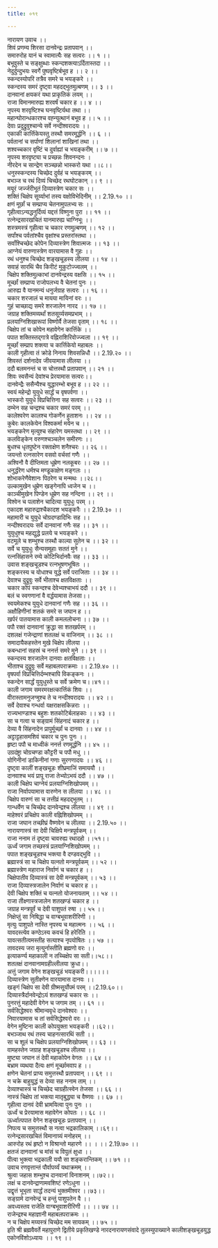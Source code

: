 ```yaml
---
title: ०१९

---
```

नारायण उवाच ।।  
शिवं प्रणम्य शिरसा दानवेन्द्रः प्रतापवान् ।।  
समारुरोह यानं च स्वामात्यैः सह सत्वरः ।। १ ।।  
बभूवुस्ते च सङ्क्षुब्धाः स्कन्दशक्त्याऽर्दितास्तदा ।।  
नेदुर्दुन्दुभयः स्वर्गे पुष्पवृष्टिर्बभूव ह ।। २ ।।  
स्कन्दस्योपरि तत्रैव समरे च भयङ्करे ।।  
स्कन्दस्य समरं दृष्ट्वा महदद्भुतमुल्बणम् ।। ३ ।।  
दानवानां क्षयकरं यथा प्राकृतिकं लयम् ।।  
राजा विमानमारुह्य शरवर्षं चकार ह ।। ४ ।।  
नृपस्य शरवृष्टिश्च घनवृष्टिर्यथा तथा ।।  
महान्घोरान्धकारश्च वह्न्युत्थानं बभूव ह ।। ५ ।।  
देवाः प्रदुद्रुवुश्चान्ये सर्वे नन्दीश्वरादयः ।।  
एकाकी कार्त्तिकेयस्तु तस्थौ समरमूर्द्धनि ।। ६ ।।  
पर्वतानां च सर्पाणां शिलानां शाखिनां तथा ।।  
शश्वच्चकार वृष्टिं च दुर्वाह्यां च भयङ्करीम् ।। ७ ।।  
नृपस्य शरवृष्ट्या च प्रच्छन्नः शिवनन्दनः ।  
नीरदेन च सान्द्रेण सञ्च्छन्नो भास्करो यथा ।।८।।  
धनुस्स्कन्दस्य चिच्छेद दुर्वहं च भयङ्करम् ।।  
बभञ्ज च रथं दिव्यं चिच्छेद रथघोटकान् ।। ९ ।।  
मयूरं जर्ज्जरीभूतं दिव्यास्त्रेण चकार सः ।।  
शक्तिं चिक्षेप सूर्य्याभां तस्य वक्षोविभेदिनीम् ।। 2.19.१० ।।  
क्षणं मूर्छां च सम्प्राप्य चेतनामुपलभ्य सः ।।  
गृहीत्वाऽन्यद्धनुर्दिव्यं यद्दत्तं विष्णुना पुरा ।। ११ ।।  
रत्नेन्द्रसारखचितं यानमारुह्य चाग्निभूः ।।  
शस्त्रमस्त्रं गृहीत्वा च चकार रणमुल्बणम् ।। १२ ।।  
सर्पांश्च पर्वतांश्चैव वृक्षांश्च प्रस्तरांस्तथा ।।  
सर्वांश्चिच्छेद कोपेन दिव्यास्त्रेण शिवात्मजः ।। १३ ।।  
आग्नेयं वारुणास्त्रेण वारयामास वै गुहः ।।  
रथं धनुश्च चिच्छेद शङ्खचूडस्य लीलया ।। १४ ।।  
सवाहं सारथिं चैव किरीटं मुकुटोज्ज्वलम् ।।  
चिक्षेप शक्तिमुल्काभां दानवेन्द्रस्य वक्षसि ।। १५ ।।  
मूर्च्छां सम्प्राप्य राजोपलभ्य वै चेतनां पुनः ।।  
आरुह्य वै यानमन्यं धनुर्जग्राह सत्वरः ।। १६ ।।  
चकार शरजालं च मायया मायिनां वरः ।।  
गुहं चाच्छाद्य समरे शरजालेन नारद ।। १७ ।।  
जग्राह शक्तिमव्यर्थां शतसूर्य्यसमप्रभाम् ।।  
प्रलयाग्निशिखारूपां विष्णोर्वै तेजसा वृताम् ।। १८ ।।  
चिक्षेप तां च कोपेन महावेगेन कार्त्तिके ।।  
पपात शक्तिस्तद्गात्रे वह्निराशिरिवोज्ज्वला ।। १९ ।।  
मूर्च्छां सम्प्राप शक्त्या च कार्त्तिकेयो महाबलः ।।  
काली गृहीत्वा तं क्रोडे निनाय शिवसन्निधौ ।। 2.19.२० ।।  
शिवस्तं दर्शनादेव जीवयामास लीलया ।।  
ददौ बलमनन्तं च स चोत्तस्थौ प्रतापवान् ।। २१ ।।  
शिवः स्वसैन्यं देवांश्च प्रेरयामास सत्वरः।।  
दानवेन्द्रैः ससैन्यैश्च युद्धारम्भो बभूव ह ।। २२ ।।  
स्वयं महेन्द्रो युयुधे सार्द्धं च वृषपर्वणा ।।  
भास्करो युयुधे विप्रचित्तिना सह सत्वरः ।। २३ ।।  
दम्भेन सह चन्द्रश्च चकार समरं परम् ।।  
कालेश्वरेण कालश्च गोकर्णेन हुताशनः ।। २४ ।।  
कुबेरः कालकेयेन विश्वकर्मा मयेन च ।।  
भयङ्करेण मृत्युश्च संहारेण यमस्तथा ।। २९ ।।  
कलविङ्केन वरुणश्चञ्चलेन समीरणः ।।  
बुधश्च धृतपुष्टेन रक्ताक्षेण शनैश्चरः ।। २६ ।।  
जयन्तो रत्नसारेण वसवो वर्चसां गणैः ।।  
अश्विनौ वै दीप्तिमता धूम्रेण नलकूबरः ।। २७ ।।  
धनुर्द्धरेण धर्मश्च मण्डूकाक्षेण मङ्गलः ।।  
शोभाकरेणैवेशानः पिठरेण च मन्मथः ।।२८।।  
उल्कामुखेन धूम्रेण खङ्गेनापि ध्वजेन च ।।  
काञ्चीमुखेन पिण्डेन धूम्रेण सह नन्दिना ।। २९ ।।  
विश्वेन च पलाशेन चादित्या युयुधुः परम् ।।  
एकादश महारुद्राश्चैकादश भयङ्करैः ।। 2.19.३० ।।  
महामारी च युयुधे चोग्रदण्डादिभिः सह ।।  
नन्दीश्वरादयः सर्वे दानवानां गणैः सह ।। ३१ ।।  
युयुधुश्च महद्युद्धे प्रलये च भयङ्करे ।।  
वटमूले च शम्भुश्च तस्थौ काल्या सुतेन च ।। ३२ ।।  
सर्वे च युयुधुः सैन्यसमूहाः सततं मुने ।।  
रत्नसिंहासने रम्ये कोटिभिर्दानवैः सह ।। ३३ ।।  
उवास शङ्खचूडश्च रत्नभूषणभूषितः ।।  
शङ्करस्य च योधाश्च युद्धे सर्वे पराजिताः ।। ३४ ।।  
देवाश्च दुद्रुवुः सर्वे भीताश्च क्षतविक्षताः ।।  
चकार कोपं स्कन्दश्च देवेभ्यश्चाभयं ददौ ।। ३९ ।।  
बलं च स्वगणानां वै वर्द्धयामास तेजसा।।  
स्वयमेकश्च युयुधे दानवानां गणैः सह ।। ३६ ।।  
अक्षौहिणीनां शतकं समरे स जघान ह ।।  
खर्परं पातयामास काली कमललोचना ।। ३७ ।।  
पपौ रक्तं दानवानां क्रुद्धा सा शतखर्परम् ।।  
दशलक्षं गजेन्द्राणां शतलक्षं च वाजिनाम् ।। ३८ ।।  
समादायैकहस्तेन मुखे चिक्षेप लीलया ।।  
कबन्धानां सहस्रं च ननर्त्त समरे मुने ।। ३९ ।।  
स्कन्दस्य शरजालेन दानवाः क्षतविक्षताः ।।  
भीताश्च दुद्रुवुः सर्वे महाबलपराक्रमाः ।। 2.19.४० ।।  
वृषपर्वा विप्रचित्तिर्दम्भश्चापि विकङ्कनः ।।  
स्कन्देन सार्द्धं युयुधुस्ते च सर्वे क्रमेण च।।४१।।  
काली जगाम समरमरक्षत्कार्त्तिकं शिवः ।।  
वीरास्तामनुजग्मुश्च ते च नन्दीश्वरादयः ।। ४२ ।।  
सर्वे देवाश्च गन्धर्वा यक्षराक्षसकिन्नराः ।।  
राज्यभाण्डाश्च बहुशः शतकोटिर्बलाहकाः ।। ४३ ।।  
सा च गत्वा च सङ्ग्रामं सिंहनादं चकार ह ।।  
देव्या वै सिंहनादेन प्रापुर्मूर्च्छां च दानवाः ।। ४४ ।।  
अट्टाट्टहासमशिवं चकार च पुनः पुनः ।।  
हृष्टा पपौ च माध्वीकं ननर्त्त रणमूर्द्धनि ।। ४५ ।।  
उग्रदंष्ट्रा चोग्रचण्डा कौट्टरी च पपौ मधु ।।  
योगिनीनां डाकिनीनां गणाः सुरगणादयः ।। ४६ ।।  
दृष्ट्वा कालीं शङ्खचूडः शीघ्रमाजिं समाययौ ।।  
दानवाश्च भयं प्रापू राजा तेभ्योऽभयं ददौ ।। ४७ ।।  
काली चिक्षेप चाग्नेयं प्रलयाग्निशिखोपमम् ।।  
राजा निर्वापयामास वारुणेन स लीलया ।। ४८ ।।  
चिक्षेप वारुणं सा च तत्तीव्रं महदद्भुतम् ।।  
गान्धर्वेण च चिच्छेद दानवेन्द्रश्च लीलया ।। ४९ ।।  
माहेश्वरं प्रचिक्षेप काली वह्निशिखोपमम् ।।  
राजा जघान तच्छीघ्रं वैष्णवेन च लीलया ।। 2.19.५० ।।  
नारायणास्त्रं सा देवी चिक्षिपे मन्त्रपूर्वकम् ।।  
राजा ननाम तं दृष्ट्वा चावरुह्य रथादहो ।।५१।।  
ऊर्ध्वं जगाम तच्छस्त्रं प्रलयाग्निशिखोपमम् ।।  
पपात शङ्खचूडश्च भक्त्या वै दण्डवद्भुवि ।।  
ब्रह्मास्त्रं सा च चिक्षेप यत्नतो मन्त्रपूर्वकम् ।। ५२ ।।  
ब्रह्मास्त्रेण महाराज निर्वाणं च चकार ह ।।  
चिक्षेपातीव दिव्यास्त्रं सा देवी मन्त्रपूर्वकम् ।। ५३ ।।  
राजा दिव्यास्त्रजालेन निर्वाणं च चकार ह ।।  
देवी चिक्षेप शक्तिं च यत्नतो योजनायताम् ।। ५४ ।।  
राजा तीक्ष्णास्त्रजालेन शतखण्डं चकार ह ।।  
जग्राह मन्त्रपूर्वं च देवी पाशुपतं रुषा ।। ५५ ।।  
निक्षेप्तुं सा निषिद्धा च वाग्बभूवाशरीरिणी ।।  
मृत्युः पाशुपते नास्ति नृपस्य च महात्मनः ।। ५६ ।।  
यावदस्त्येव कण्ठेऽस्य कवचं हि हरेरिति ।।  
यावत्सतीत्वमस्तीह सत्याश्च नृपयोषितः ।। ५७ ।।  
तावदस्य जरा मृत्युर्नास्तीति ब्रह्मणो वरः ।।  
इत्याकर्ण्य महाकाली न तच्चिक्षेप सा सती।।५८।।  
शतलक्षं दानवानामग्रहील्लीलया क्रुधा।।  
अत्तुं जगाम वेगेन शङ्खचूडं भयङ्करी।।।।।।  
दिव्यास्त्रेण सुतीक्ष्णेन वारयामास दानवः ।।  
खङ्गं चिक्षेप सा देवी ग्रीष्मसूर्योपमं परम् ।।2.19.६०।।  
दिव्यास्त्रैर्दानवेन्द्रोऽयं शतखण्डं चकार सः ।।  
पुनरत्तुं महादेवी वेगेन च जगाम तम् ।। ६१ ।।  
सर्वसिद्धेश्वरः श्रीमान्ववृधे दानवेश्वरः ।।  
निवारयामास च तां सर्वसिद्धेश्वरो वरः ।।  
वेगेन मुष्टिना काली कोपयुक्ता भयङ्करी ।।६२।।  
बभञ्जाथ रथं तस्य चाहनत्सारथिं सती ।।  
सा च शूलं च चिक्षेप प्रलयाग्निशिखोपमम् ।। ६३ ।।  
वामहस्तेन जग्राह शङ्खचूडश्च लीलया ।।  
मुष्ट्या जघान तं देवी महाकोपेन वेगतः ।। ६४ ।।  
बभ्राम व्यथया दैत्यः क्षणं मूर्च्छामवाप ह ।।  
क्षणेन चेतनां प्राप्य समुत्तस्थौ प्रतापवान् ।। ६९ ।।  
न चक्रे बाहुयुद्धं स देव्या सह ननाम ताम् ।।  
देव्याश्चास्त्रं च चिच्छेद चाग्रहीत्स्वेन तेजसा ।। ६६ ।।  
नास्त्रं चिक्षेप तां भक्त्या मातृबुद्ध्या च वैष्णवः ।। ६७ ।।  
गृहीत्वा दानवं देवी भ्रामयित्वा पुनः पुनः ।।  
ऊर्ध्वं च प्रेरयामास महावेगेन कोपतः ।। ६८ ।।  
ऊर्ध्वात्पपात वेगेन शङ्खचूडः प्रतापवान् ।।  
निपत्य च समुत्तस्थौ स नत्वा भद्रकालिकाम् ।।६९।।  
रत्नेन्द्रसारखचितं विमानाग्र्यं मनोहरम् ।।  
आरुरोह रथं हृष्टो न विश्रान्तो महारणे ।। । ।। 2.19.७० ।।  
क्षतजं दानवानां च मांसं च विपुलं क्षुधा ।।  
पीत्वा भुक्त्वा भद्रकाली ययौ सा शङ्करान्तिकम् ।। ७१ ।।  
उवाच रणवृत्तान्तं पौर्वापर्य्यं यथाक्रमम् ।।  
श्रुत्वा जहास शम्भुश्च दानवानां विनाशनम् ।।७२।।  
लक्षं च दानवेन्द्राणामवशिष्टं रणेऽधुना ।।  
उद्वृत्तं भूभृता सार्द्धं तदन्यं भुक्तमीश्वर ।।७३।।  
सङ्ग्रामे दानवेन्द्रं च हन्तुं पाशुपतेन वै ।।  
अवध्यस्तव राजेति वाग्बभूवाशरीरिणी ।। ।। ७४ ।।  
राजेन्द्रश्च महाज्ञानी महाबलपराक्रमः ।।  
न च चिक्षेप मय्यस्त्रं चिच्छेद मम सायकम् ।। ७५ ।।  
इति श्री ब्रह्मवैवर्ते महापुराणे द्वितीये प्रकृतिखण्डे नारदनारायणसंवादे तुलस्युपाख्याने कालीशङ्खचूडयुद्ध एकोनविंशोऽध्यायः ।। १९ ।।